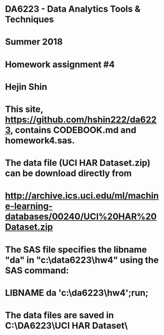 # DA6223 - Data Analytics Tools & Techniques
# Summer 2018
# Homework assignment #4 
# Hejin Shin 
#
# This site, https://github.com/hshin222/da6223, contains CODEBOOK.md and homework4.sas. 
# The data file (UCI HAR Dataset.zip) can be download directly from 
# http://archive.ics.uci.edu/ml/machine-learning-databases/00240/UCI%20HAR%20Dataset.zip
#
# The SAS file specifies the libname "da" in "c:\data6223\hw4" using the SAS command:
# LIBNAME da 'c:\da6223\hw4';run;
# The data files are saved in C:\DA6223\UCI HAR Dataset\
